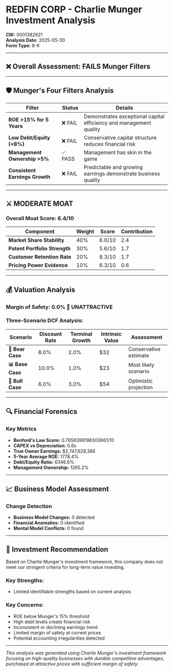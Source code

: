 # REDFIN CORP - Charlie Munger Investment Analysis

**CIK:** 0001382821  
**Analysis Date:** 2025-05-30  
**Form Type:** 8-K

---

## ❌ **Overall Assessment: FAILS Munger Filters**

---

## 🛡️ **Munger's Four Filters Analysis**

| Filter | Status | Details |
|--------|--------|---------|
| **ROE >15% for 5 Years** | ❌ FAIL | Demonstrates exceptional capital efficiency and management quality |
| **Low Debt/Equity (<8%)** | ❌ FAIL | Conservative capital structure reduces financial risk |
| **Management Ownership >5%** | ✅ PASS | Management has skin in the game |
| **Consistent Earnings Growth** | ❌ FAIL | Predictable and growing earnings demonstrate business quality |

---

## ⚔️ **MODERATE MOAT**

### **Overall Moat Score: 6.4/10**

| Component | Weight | Score | Contribution |
|-----------|--------|-------|--------------|
| **Market Share Stability** | 40% | 6.0/10 | 2.4 |
| **Patent Portfolio Strength** | 30% | 5.6/10 | 1.7 |
| **Customer Retention Rate** | 20% | 8.3/10 | 1.7 |
| **Pricing Power Evidence** | 10% | 6.3/10 | 0.6 |

---

## 💰 **Valuation Analysis**

### **Margin of Safety: 0.0% 🔴 **UNATTRACTIVE****

### Three-Scenario DCF Analysis:

| Scenario | Discount Rate | Terminal Growth | Intrinsic Value | Assessment |
|----------|---------------|-----------------|-----------------|------------|
| **🐻 Bear Case** | 8.0% | 2.0% | $32 | Conservative estimate |
| **📊 Base Case** | 10.0% | 1.0% | $23 | Most likely scenario |
| **🚀 Bull Case** | 6.0% | 3.0% | $54 | Optimistic projection |

---

## 🔍 **Financial Forensics**

### Key Metrics
- **Benford's Law Score:** 0.7656398198303661/10
- **CAPEX vs Depreciation:** 0.6x
- **True Owner Earnings:** $2,747,629,386
- **5-Year Average ROE:** 1778.4%
- **Debt/Equity Ratio:** 6346.6%
- **Management Ownership:** 1265.2%

---

## 📈 **Business Model Assessment**

### Change Detection
- **Business Model Changes:** 0 detected
- **Financial Anomalies:** 0 identified
- **Mental Model Conflicts:** 0 found

---

## 🎯 **Investment Recommendation**

Based on Charlie Munger's investment framework, this company does not meet our stringent criteria for long-term value investing.

### Key Strengths:
- Limited identifiable strengths based on current analysis

### Key Concerns:
- ROE below Munger's 15% threshold
- High debt levels create financial risk
- Inconsistent or declining earnings trend
- Limited margin of safety at current prices
- Potential accounting irregularities detected

---

*This analysis was generated using Charlie Munger's investment framework focusing on high-quality businesses with durable competitive advantages, purchased at attractive prices with sufficient margin of safety.*
